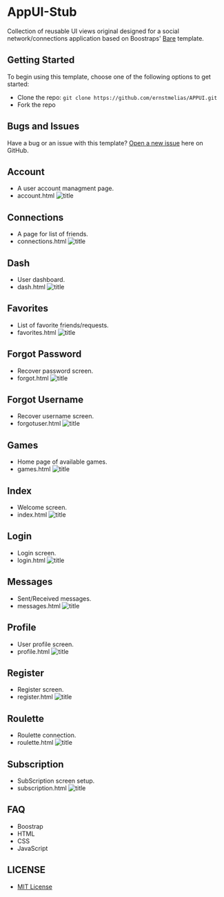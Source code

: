 # AppUI-Stub

Collection of reusable UI views original designed for a social network/connections application based on Boostraps' [Bare](http://startbootstrap.com/template-overviews/bare/) template.

## Getting Started

To begin using this template, choose one of the following options to get started:
* Clone the repo: `git clone https://github.com/ernstmelias/APPUI.git`
* Fork the repo

## Bugs and Issues

Have a bug or an issue with this template? [Open a new issue](https://github.com/ernstmelias/APPUI/issues) here on GitHub. 

## Account
* A user account managment page.
* account.html
![title](images/account.jpg)

## Connections
* A page for  list of friends.
* connections.html
![title](images/connections.jpg)

## Dash
* User dashboard.
* dash.html
![title](images/dash.jpg)

## Favorites
* List of favorite friends/requests.
* favorites.html
![title](images/favorites.jpg)

## Forgot Password
* Recover password screen.
* forgot.html
![title](images/forgot.jpg)

## Forgot Username
* Recover username screen.
* forgotuser.html
![title](images/forgotuser.jpg)

## Games
* Home page of available games.
* games.html
![title](images/games.jpg)

## Index
* Welcome screen.
* index.html
![title](images/index.jpg)

## Login
* Login screen.
* login.html
![title](images/login.jpg)

## Messages
* Sent/Received messages.
* messages.html
![title](images/messages.jpg)

## Profile
* User profile screen.
* profile.html
![title](images/profile.jpg)

## Register
* Register screen.
* register.html
![title](images/register.jpg)

## Roulette
* Roulette connection.
* roulette.html
![title](images/roulette.jpg)

## Subscription
* SubScription screen setup.
* subscription.html
![title](images/subscription.jpg)


## FAQ
* Boostrap
* HTML
* CSS
* JavaScript

## LICENSE
* [ MIT License ](http://badges.mit-license.org)